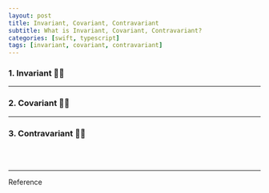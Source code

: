 ```yaml
---
layout: post
title: Invariant, Covariant, Contravariant
subtitle: What is Invariant, Covariant, Contravariant?
categories: [swift, typescript]
tags: [invariant, covariant, contravariant]
---
```


### 1. Invariant 👩‍💻

---

### 2. Covariant 👩‍💻

---

### 3. Contravariant 👩‍💻


<br><br>

---
Reference
